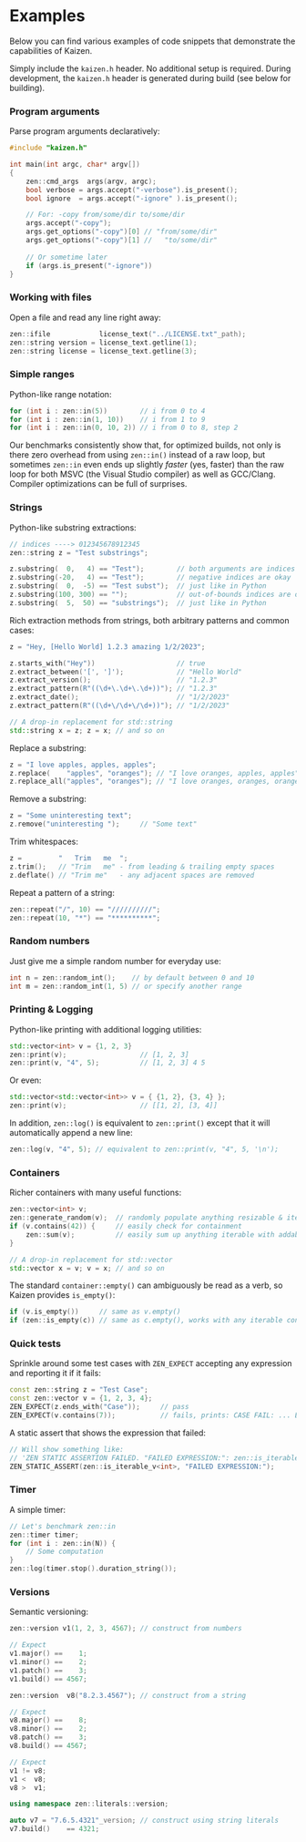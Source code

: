 # Examples

Below you can find various examples of code snippets that demonstrate the capabilities of Kaizen.

Simply include the `kaizen.h` header. No additional setup is required.
During development, the `kaizen.h` header is generated during build (see below for building).

### Program arguments
Parse program arguments declaratively:
```cpp
#include "kaizen.h"

int main(int argc, char* argv[])
{
    zen::cmd_args  args(argv, argc);
    bool verbose = args.accept("-verbose").is_present();
    bool ignore  = args.accept("-ignore" ).is_present();

    // For: -copy from/some/dir to/some/dir
    args.accept("-copy");
    args.get_options("-copy")[0] // "from/some/dir"
    args.get_options("-copy")[1] //   "to/some/dir"
    
    // Or sometime later
    if (args.is_present("-ignore"))
}
```
### Working with files
Open a file and read any line right away:
```cpp
zen::ifile            license_text("../LICENSE.txt"_path);
zen::string version = license_text.getline(1);
zen::string license = license_text.getline(3);
```
### Simple ranges
Python-like range notation:
```cpp
for (int i : zen::in(5))        // i from 0 to 4
for (int i : zen::in(1, 10))    // i from 1 to 9
for (int i : zen::in(0, 10, 2)) // i from 0 to 8, step 2
```
Our benchmarks consistently show that, for optimized builds, not only is there zero overhead from using
`zen::in()` instead of a raw loop, but sometimes `zen::in` even ends up slightly *faster* (yes, faster)
than the raw loop for both MSVC (the Visual Studio compiler) as well as GCC/Clang.
Compiler optimizations can be full of surprises.
### Strings
Python-like substring extractions:
```cpp
// indices ----> 012345678912345
zen::string z = "Test substrings";

z.substring(  0,   4) == "Test");        // both arguments are indices
z.substring(-20,   4) == "Test");        // negative indices are okay
z.substring(  0,  -5) == "Test subst");  // just like in Python
z.substring(100, 300) == "");            // out-of-bounds indices are okay too
z.substring(  5,  50) == "substrings");  // just like in Python
```
Rich extraction methods from strings, both arbitrary patterns and common cases:
```cpp
z = "Hey, [Hello World] 1.2.3 amazing 1/2/2023";

z.starts_with("Hey"))                    // true
z.extract_between('[', ']');             // "Hello World"
z.extract_version();                     // "1.2.3"
z.extract_pattern(R"((\d+\.\d+\.\d+))"); // "1.2.3"
z.extract_date();                        // "1/2/2023"
z.extract_pattern(R"((\d+\/\d+\/\d+))"); // "1/2/2023"

// A drop-in replacement for std::string
std::string x = z; z = x; // and so on
```
Replace a substring:
```cpp
z = "I love apples, apples, apples";
z.replace(    "apples", "oranges"); // "I love oranges, apples, apples"
z.replace_all("apples", "oranges"); // "I love oranges, oranges, oranges"
```
Remove a substring:
```cpp
z = "Some uninteresting text";
z.remove("uninteresting ");     // "Some text"
```
Trim whitespaces:
```cpp
z =         "   Trim   me  ";
z.trim();   // "Trim   me" - from leading & trailing empty spaces
z.deflate() // "Trim me"   - any adjacent spaces are removed
```
Repeat a pattern of a string:
```cpp
zen::repeat("/", 10) == "//////////";
zen::repeat(10, "*") == "**********";
```
### Random numbers
Just give me a simple random number for everyday use:
```cpp
int n = zen::random_int();    // by default between 0 and 10
int m = zen::random_int(1, 5) // or specify another range
```
### Printing & Logging
Python-like printing with additional logging utilities:
```cpp
std::vector<int> v = {1, 2, 3}
zen::print(v);                  // [1, 2, 3]
zen::print(v, "4", 5);          // [1, 2, 3] 4 5
```
Or even:
```cpp
std::vector<std::vector<int>> v = { {1, 2}, {3, 4} };
zen::print(v);                  // [[1, 2], [3, 4]]
```
In addition, `zen::log()` is equivalent to `zen::print()` except that it will automatically append a new line:
```cpp
zen::log(v, "4", 5); // equivalent to zen::print(v, "4", 5, '\n');
```
### Containers
Richer containers with many useful functions:
```cpp
zen::vector<int> v;
zen::generate_random(v);  // randomly populate anything resizable & iterable
if (v.contains(42)) {     // easily check for containment
    zen::sum(v);          // easily sum up anything iterable with addable elements
}

// A drop-in replacement for std::vector
std::vector x = v; v = x; // and so on
```
The standard `container::empty()` can ambiguously be read as a verb, so Kaizen provides `is_empty()`:
```cpp
if (v.is_empty())     // same as v.empty()
if (zen::is_empty(c)) // same as c.empty(), works with any iterable container c
```
### Quick tests
Sprinkle around some test cases with `ZEN_EXPECT` accepting any expression and reporting it if it fails:
```cpp
const zen::string z = "Test Case";
const zen::vector v = {1, 2, 3, 4};
ZEN_EXPECT(z.ends_with("Case"));     // pass
ZEN_EXPECT(v.contains(7));           // fails, prints: CASE FAIL: ... EXPECTED: v.contains(7)
```
A static assert that shows the expression that failed:
```cpp
// Will show something like:
// 'ZEN STATIC ASSERTION FAILED. "FAILED EXPRESSION:": zen::is_iterable_v<int>'
ZEN_STATIC_ASSERT(zen::is_iterable_v<int>, "FAILED EXPRESSION:");
```
### Timer
A simple timer:
```cpp
// Let's benchmark zen::in
zen::timer timer;
for (int i : zen::in(N)) {
    // Some computation
}
zen::log(timer.stop().duration_string());
```
### Versions
Semantic versioning:
```cpp
zen::version v1(1, 2, 3, 4567); // construct from numbers

// Expect
v1.major() ==    1;
v1.minor() ==    2;
v1.patch() ==    3;
v1.build() == 4567;

zen::version  v8("8.2.3.4567"); // construct from a string

// Expect
v8.major() ==    8;
v8.minor() ==    2;
v8.patch() ==    3;
v8.build() == 4567;

// Expect
v1 != v8;
v1 <  v8;
v8 >  v1;

using namespace zen::literals::version;

auto v7 = "7.6.5.4321"_version; // construct using string literals
v7.build()    == 4321;
```
